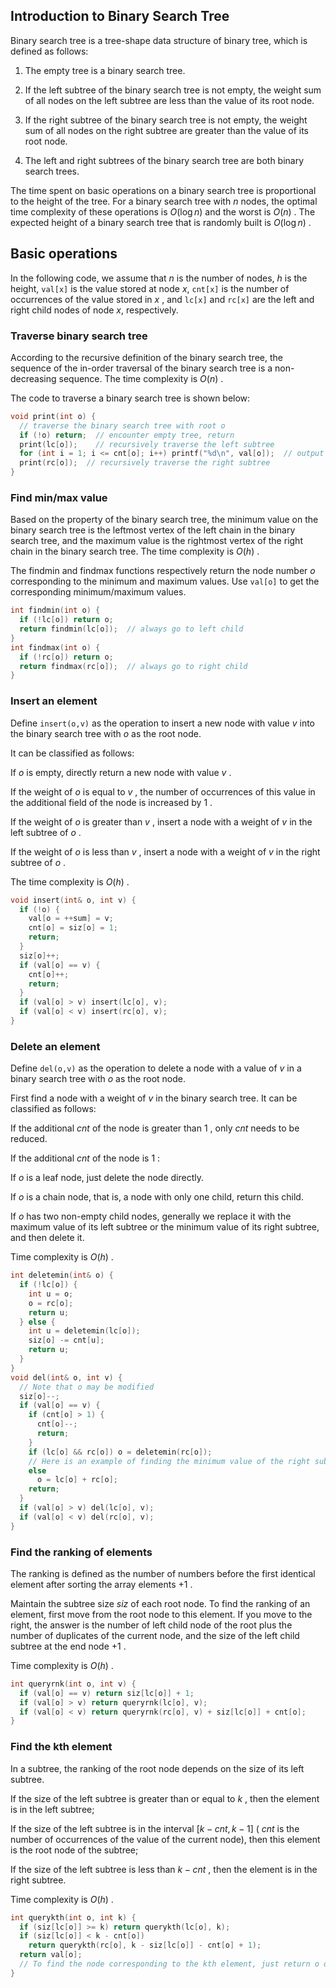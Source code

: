 ## Introduction to Binary Search Tree

Binary search tree is a tree-shape data structure of binary tree, which is defined as follows:

1. The empty tree is a binary search tree.

2. If the left subtree of the binary search tree is not empty, the weight sum of all nodes on the left subtree are less than the value of its root node.

3. If the right subtree of the binary search tree is not empty, the weight sum of all nodes on the right subtree are greater than the value of its root node.

4. The left and right subtrees of the binary search tree are both binary search trees.

The time spent on basic operations on a binary search tree is proportional to the height of the tree. For a binary search tree with $n$ nodes, the optimal time complexity of these operations is $O(\log n)$ and the worst is $O(n)$ . The expected height of a binary search tree that is randomly built is $O(\log n)$ .

## Basic operations

In the following code, we assume that $n$ is the number of nodes, $h$ is the height, `val[x]` is the value stored at node $x$, `cnt[x]` is the number of occurrences of the value stored in $x$ , and `lc[x]` and `rc[x]` are the left and right child nodes of node $x$, respectively.

### Traverse binary search tree

According to the recursive definition of the binary search tree, the sequence of the in-order traversal of the binary search tree is a non-decreasing sequence. The time complexity is $O(n)$ .

The code to traverse a binary search tree is shown below:

```cpp
void print(int o) {
  // traverse the binary search tree with root o
  if (!o) return;  // encounter empty tree, return
  print(lc[o]);    // recursively traverse the left subtree
  for (int i = 1; i <= cnt[o]; i++) printf("%d\n", val[o]);  // output root node information
  print(rc[o]);  // recursively traverse the right subtree
}
```

### Find min/max value

Based on the property of the binary search tree, the minimum value on the binary search tree is the leftmost vertex of the left chain in the binary search tree, and the maximum value is the rightmost vertex of the right chain in the binary search tree. The time complexity is $O(h)$ .

The findmin and findmax functions respectively return the node number $o$ corresponding to the minimum and maximum values. Use `val[o]` to get the corresponding minimum/maximum values.

```cpp
int findmin(int o) {
  if (!lc[o]) return o;
  return findmin(lc[o]);  // always go to left child
}
int findmax(int o) {
  if (!rc[o]) return o;
  return findmax(rc[o]);  // always go to right child
}
```

### Insert an element

Define `insert(o,v)` as the operation to insert a new node with value $v$ into the binary search tree with $o$ as the root node.

It can be classified as follows:

If $o$ is empty, directly return a new node with value $v$ .

If the weight of $o$ is equal to $v$ , the number of occurrences of this value in the additional field of the node is increased by $1$ .

If the weight of $o$ is greater than $v$ , insert a node with a weight of $v$ in the left subtree of $o$ .

If the weight of $o$ is less than $v$ , insert a node with a weight of $v$ in the right subtree of $o$ .

The time complexity is $O(h)$ .

```cpp
void insert(int& o, int v) {
  if (!o) {
    val[o = ++sum] = v;
    cnt[o] = siz[o] = 1;
    return;
  }
  siz[o]++;
  if (val[o] == v) {
    cnt[o]++;
    return;
  }
  if (val[o] > v) insert(lc[o], v);
  if (val[o] < v) insert(rc[o], v);
}
```

### Delete an element

Define `del(o,v)` as the operation to delete a node with a value of $v$ in a binary search tree with $o$ as the root node.

First find a node with a weight of $v$ in the binary search tree. It can be classified as follows:

If the additional $cnt$ of the node is greater than $1$ , only $cnt$ needs to be reduced.

If the additional $cnt$ of the node is $1$ :

If $o$ is a leaf node, just delete the node directly.

If $o$ is a chain node, that is, a node with only one child, return this child.

If $o$ has two non-empty child nodes, generally we replace it with the maximum value of its left subtree or the minimum value of its right subtree, and then delete it.

Time complexity is $O(h)$ .

```cpp
int deletemin(int& o) {
  if (!lc[o]) {
    int u = o;
    o = rc[o];
    return u;
  } else {
    int u = deletemin(lc[o]);
    siz[o] -= cnt[u];
    return u;
  }
}
void del(int& o, int v) {
  // Note that o may be modified
  siz[o]--;
  if (val[o] == v) {
    if (cnt[o] > 1) {
      cnt[o]--;
      return;
    }
    if (lc[o] && rc[o]) o = deletemin(rc[o]);
    // Here is an example of finding the minimum value of the right subtree
    else
      o = lc[o] + rc[o];
    return;
  }
  if (val[o] > v) del(lc[o], v);
  if (val[o] < v) del(rc[o], v);
}
```

### Find the ranking of elements

The ranking is defined as the number of numbers before the first identical element after sorting the array elements $+1$ .

Maintain the subtree size $siz$ of each root node. To find the ranking of an element, first move from the root node to this element. If you move to the right, the answer is the number of left child node of the root plus the number of duplicates of the current node, and the size of the left child subtree at the end node $+ 1$ .

Time complexity is $O(h)$ .

```cpp
int queryrnk(int o, int v) {
  if (val[o] == v) return siz[lc[o]] + 1;
  if (val[o] > v) return queryrnk(lc[o], v);
  if (val[o] < v) return queryrnk(rc[o], v) + siz[lc[o]] + cnt[o];
}
```

### Find the kth element

In a subtree, the ranking of the root node depends on the size of its left subtree.

If the size of the left subtree is greater than or equal to $k$ , then the element is in the left subtree;

If the size of the left subtree is in the interval $[k-cnt,k-1]$ ( $cnt$ is the number of occurrences of the value of the current node), then this element is the root node of the subtree;

If the size of the left subtree is less than $k-cnt$ , then the element is in the right subtree.

Time complexity is $O(h)$ .

```cpp
int querykth(int o, int k) {
  if (siz[lc[o]] >= k) return querykth(lc[o], k);
  if (siz[lc[o]] < k - cnt[o])
    return querykth(rc[o], k - siz[lc[o]] - cnt[o] + 1);
  return val[o];
  // To find the node corresponding to the kth element, just return o directly
}
```
